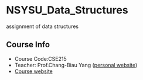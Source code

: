 # NSYSU_Data_Structures
assignment of data structures

## Course Info
* Course Code:CSE215
* Teacher: Prof.Chang-Biau Yang ([personal website](http://par.cse.nsysu.edu.tw/~cbyang/main_menu/menu.htm))
* [Course website](http://par.cse.nsysu.edu.tw/~cbyang/course/ds/ds_index.htm)
